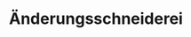 ---
title: "Änderungsschneiderei"
url: /berlin/aenderungsschneiderei-weitlingstrasse/
shop: Schneiderei
---